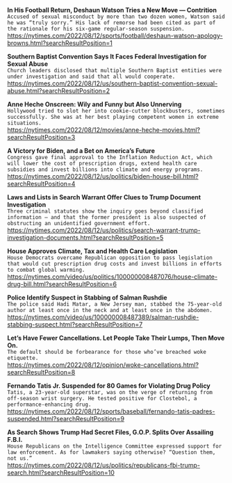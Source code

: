 **In His Football Return, Deshaun Watson Tries a New Move — Contrition**\
`Accused of sexual misconduct by more than two dozen women, Watson said he was “truly sorry.” His lack of remorse had been cited as part of the rationale for his six-game regular-season suspension.`\
https://nytimes.com/2022/08/12/sports/football/deshaun-watson-apology-browns.html?searchResultPosition=1

**Southern Baptist Convention Says It Faces Federal Investigation for Sexual Abuse**\
`Church leaders disclosed that multiple Southern Baptist entities were under investigation and said that all would cooperate.`\
https://nytimes.com/2022/08/12/us/southern-baptist-convention-sexual-abuse.html?searchResultPosition=2

**Anne Heche Onscreen: Wily and Funny but Also Unnerving**\
`Hollywood tried to slot her into cookie-cutter blockbusters, sometimes successfully. She was at her best playing competent women in extreme situations.`\
https://nytimes.com/2022/08/12/movies/anne-heche-movies.html?searchResultPosition=3

**A Victory for Biden, and a Bet on America’s Future**\
`Congress gave final approval to the Inflation Reduction Act, which will lower the cost of prescription drugs, extend health care subsidies and invest billions into climate and energy programs.`\
https://nytimes.com/2022/08/12/us/politics/biden-house-bill.html?searchResultPosition=4

**Laws and Lists in Search Warrant Offer Clues to Trump Document Investigation**\
`Three criminal statutes show the inquiry goes beyond classified information — and that the former president is also suspected of obstructing an unidentified government effort.`\
https://nytimes.com/2022/08/12/us/politics/search-warrant-trump-investigation-documents.html?searchResultPosition=5

**House Approves Climate, Tax and Health Care Legislation**\
`House Democrats overcame Republican opposition to pass legislation that would cut prescription drug costs and invest billions in efforts to combat global warming.`\
https://nytimes.com/video/us/politics/100000008487076/house-climate-drug-bill.html?searchResultPosition=6

**Police Identify Suspect in Stabbing of Salman Rushdie**\
`The police said Hadi Matar, a New Jersey man, stabbed the 75-year-old author at least once in the neck and at least once in the abdomen.`\
https://nytimes.com/video/us/100000008487389/salman-rushdie-stabbing-suspect.html?searchResultPosition=7

**Let’s Have Fewer Cancellations. Let People Take Their Lumps, Then Move On.**\
`The default should be forbearance for those who’ve breached woke etiquette.`\
https://nytimes.com/2022/08/12/opinion/woke-cancellations.html?searchResultPosition=8

**Fernando Tatis Jr. Suspended for 80 Games for Violating Drug Policy**\
`Tatis, a 23-year-old superstar, was on the verge of returning from off-season wrist surgery. He tested positive for Clostebol, a performance-enhancing drug.`\
https://nytimes.com/2022/08/12/sports/baseball/fernando-tatis-padres-suspended.html?searchResultPosition=9

**As Search Shows Trump Had Secret Files, G.O.P. Splits Over Assailing F.B.I.**\
`House Republicans on the Intelligence Committee expressed support for law enforcement. As for lawmakers saying otherwise? “Question them, not us.”`\
https://nytimes.com/2022/08/12/us/politics/republicans-fbi-trump-search.html?searchResultPosition=10

